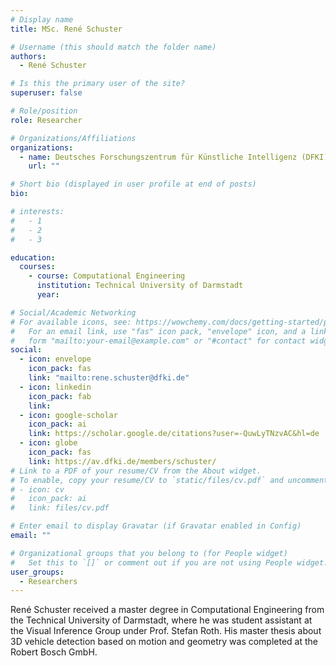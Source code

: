 ```yaml
---
# Display name
title: MSc. René Schuster

# Username (this should match the folder name)
authors:
  - René Schuster

# Is this the primary user of the site?
superuser: false

# Role/position
role: Researcher

# Organizations/Affiliations
organizations:
  - name: Deutsches Forschungszentrum für Künstliche Intelligenz (DFKI)
    url: ""

# Short bio (displayed in user profile at end of posts)
bio:

# interests:
#   - 1
#   - 2
#   - 3

education:
  courses:
    - course: Computational Engineering
      institution: Technical University of Darmstadt
      year:

# Social/Academic Networking
# For available icons, see: https://wowchemy.com/docs/getting-started/page-builder/#icons
#   For an email link, use "fas" icon pack, "envelope" icon, and a link in the
#   form "mailto:your-email@example.com" or "#contact" for contact widget.
social:
  - icon: envelope
    icon_pack: fas
    link: "mailto:rene.schuster@dfki.de"
  - icon: linkedin
    icon_pack: fab
    link:
  - icon: google-scholar
    icon_pack: ai
    link: https://scholar.google.de/citations?user=-QuwLyTNzvAC&hl=de
  - icon: globe
    icon_pack: fas
    link: https://av.dfki.de/members/schuster/
# Link to a PDF of your resume/CV from the About widget.
# To enable, copy your resume/CV to `static/files/cv.pdf` and uncomment the lines below.
# - icon: cv
#   icon_pack: ai
#   link: files/cv.pdf

# Enter email to display Gravatar (if Gravatar enabled in Config)
email: ""

# Organizational groups that you belong to (for People widget)
#   Set this to `[]` or comment out if you are not using People widget.
user_groups:
  - Researchers
---
```


René Schuster received a master degree in Computational Engineering from the Technical University of Darmstadt, where he was student assistant at the Visual Inference Group under Prof. Stefan Roth. His master thesis about 3D vehicle detection based on motion and geometry was completed at the Robert Bosch GmbH.
